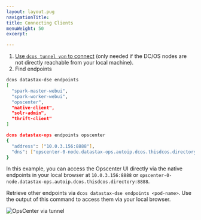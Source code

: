 ```yaml
---
layout: layout.pug
navigationTitle: 
title: Connecting Clients
menuWeight: 50
excerpt:

---
```


<!-- This source repo for this topic is https://github.com/mesosphere/dcos-commons -->


1. [Use `dcos tunnel vpn` to connect](https://docs.mesosphere.com/1.8/administration/access-node/tunnel/) (only needed if the DC/OS nodes are not directly reachable from your local machine).
1. Find endpoints
```bash
dcos datastax-dse endpoints
[
  "spark-master-webui",
  "spark-worker-webui",
  "opscenter",
  "native-client",
  "solr-admin",
  "thrift-client"
]

dcos datastax-ops endpoints opscenter
{
  "address": ["10.0.3.156:8888"],
  "dns": ["opscenter-0-node.datastax-ops.autoip.dcos.thisdcos.directory:8888"]
}
```

In this example, you can access the Opscenter UI directly via the native endpoints in your local browser at `10.0.3.156:8888` or `opscenter-0-node.datastax-ops.autoip.dcos.thisdcos.directory:8888`.

Retrieve other endpoints via `dcos datastax-dse endpoints <pod-name>`. Use the output of this command to access them via your local browser.

![OpsCenter via tunnel](/img/screenshot.jpg?raw=true "OpsCenter")
